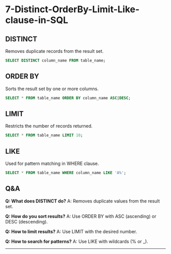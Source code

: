 # 7-Distinct-OrderBy-Limit-Like-clause-in-SQL

## DISTINCT
Removes duplicate records from the result set.
```sql
SELECT DISTINCT column_name FROM table_name;
```

## ORDER BY
Sorts the result set by one or more columns.
```sql
SELECT * FROM table_name ORDER BY column_name ASC|DESC;
```

## LIMIT
Restricts the number of records returned.
```sql
SELECT * FROM table_name LIMIT 10;
```

## LIKE
Used for pattern matching in WHERE clause.
```sql
SELECT * FROM table_name WHERE column_name LIKE 'A%';
```

## Q&A
**Q: What does DISTINCT do?**
A: Removes duplicate values from the result set.

**Q: How do you sort results?**
A: Use ORDER BY with ASC (ascending) or DESC (descending).

**Q: How to limit results?**
A: Use LIMIT with the desired number.

**Q: How to search for patterns?**
A: Use LIKE with wildcards (% or _).

---

